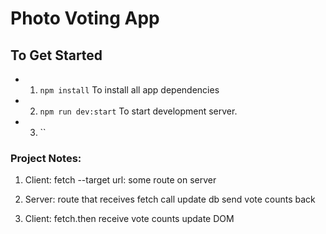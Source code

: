 # Photo Voting App 
## To Get Started

- 1. `npm install` To install all app dependencies
- 2. `npm run dev:start` To start development server.
- 3. ``

### Project Notes: 
  1. Client: 
      fetch --target url: some route on server

  2. Server: 
      route that receives fetch call
      update db
      send vote counts back

  3. Client:
      fetch.then
      receive vote counts
      update DOM